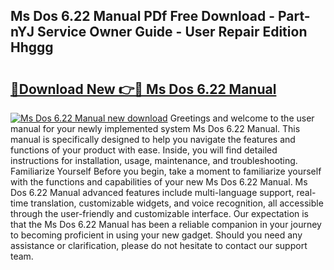 ## Ms Dos 6.22 Manual PDf Free Download - Part-nYJ Service Owner Guide - User Repair Edition Hhggg

# <h2><a href="http://cf26917.oget.top/?id=Ms+Dos+6.22+Manual">🔗Download New 👉🔴 Ms Dos 6.22 Manual</a></h2>

[![Ms Dos 6.22 Manual new download](https://i.imgur.com/5g1atiW.png)](http://cf26917.oget.top/?id=Ms+Dos+6.22+Manual)
Greetings and welcome to the user manual for your newly implemented system Ms Dos 6.22 Manual. This manual is specifically designed to help you navigate the features and functions of your product with ease. Inside, you will find detailed instructions for installation, usage, maintenance, and troubleshooting. Familiarize Yourself Before you begin, take a moment to familiarize yourself with the functions and capabilities of your new Ms Dos 6.22 Manual. Ms Dos 6.22 Manual advanced features include multi-language support, real-time translation, customizable widgets, and voice recognition, all accessible through the user-friendly and customizable interface. Our expectation is that the Ms Dos 6.22 Manual has been a reliable companion in your journey to becoming proficient in using your new gadget. Should you need any assistance or clarification, please do not hesitate to contact our support team.
